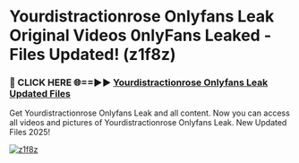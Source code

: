 # Yourdistractionrose Onlyfans Leak Original Videos 0nlyFans Leaked - Files Updated! (z1f8z)

<h3>🔴 CLICK HERE 🌐==►► <a href="https://tinyurl.com/x26r9saj" rel="nofollow">Yourdistractionrose Onlyfans Leak Updated Files</a></h3>

Get Yourdistractionrose Onlyfans Leak and all content. Now you can access all videos and pictures of Yourdistractionrose Onlyfans Leak. New Updated Files 2025!

[![z1f8z](https://i.imgur.com/LkgZPqh.gif)](https://tinyurl.com/x26r9saj)

